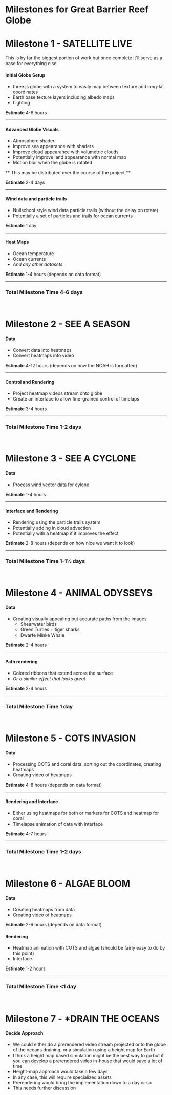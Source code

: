 # Milestones for Great Barrier Reef Globe



# Milestone 1 - SATELLITE LIVE
This is by far the biggest portion of work but once complete it'll serve as a base for everything else

#### Initial Globe Setup
- three.js globe with a system to easily map between texture and long-lat coordinates
- Earth base texture layers including albedo maps
- Lighting

**Estimate**
4-6 hours

----

#### Advanced Globe Visuals
- Atmosphere shader
- Improve sea appearance with shaders
- Improve cloud appearance with volumetric clouds
- Potentially improve land appearance with normal map
- Motion blur when the globe is rotated

** This may be distributed over the course of the project **

**Estimate**
2-4 days

----

#### Wind data and particle trails
- Nullschool style wind data particle trails (without the delay on rotate)
- Potentially a set of particles and trails for ocean currents

**Estimate**
1 day

----

#### Heat Maps
- Ocean temperature
- Ocean currents
- *And any other datasets*

**Estimate**
1-4 hours (depends on data format)

----

### Total Milestone Time 4-6 days


&nbsp;


# Milestone 2 - SEE A SEASON

#### Data
- Convert data into heatmaps
- Convert heatmaps into video

**Estimate**
4-12 hours (depends on how the NOAH is formatted)

----

#### Control and Rendering
- Project heatmap videos stream onto globe
- Create an interface to allow fine-grained control of timelaps

**Estimate**
3-4 hours

----

### Total Milestone Time 1-2 days


&nbsp;


# Milestone 3 - SEE A CYCLONE

#### Data
- Process wind vector data for cylone

**Estimate**
1-4 hours 

----

#### Interface and Rendering
- Rendering using the particle trails system
- Potentially adding in cloud advection
- Potentially with a heatmap if it improves the effect

**Estimate**
2-8 hours (depends on how nice we want it to look)

----

### Total Milestone Time 1-1½ days


&nbsp;


# Milestone 4 - ANIMAL ODYSSEYS

#### Data
- Creating visually appealing but accurate paths from the images
	- Shearwater birds
	- Green Turtles + tiger sharks
	- Dwarfe Minke Whale

**Estimate**
2-4 hours

----

#### Path rendering
- Colored ribbons that extend across the surface
- *Or a similar effect that looks great*

**Estimate**
2-4 hours

----

### Total Milestone Time 1 day


&nbsp;


# Milestone 5 - COTS INVASION

#### Data
- Processing COTS and coral data, sorting out the coordinates, creating heatmaps
- Creating video of heatmaps

**Estimate**
4-8 hours (depends on data format)

----

#### Rendering and Interface
- Either using heatmaps for both or markers for COTS and heatmap for coral
- Timelapse animation of data with interface

**Estimate**
4-7 hours

----

### Total Milestone Time 1-2 days


&nbsp;


# Milestone 6 - ALGAE BLOOM

#### Data
- Creating heatmaps from data
- Creating video of heatmaps

**Estimate**
2-6 hours (depends on data format)

#### Rendering
- Heatmap animation with COTS and algae (should be fairly easy to do by this point)
- Interface

**Estimate**
1-2 hours

----

### Total Milestone Time <1 day


&nbsp;


# Milestone 7 - *DRAIN THE OCEANS

#### Decide Approach
- We could either do a prerendered video stream projected onto the globe of the oceans draining, or a simulation using a height map for Earth
- I think a height map based simulation might be the best way to go but if you can develop a prerendered video in-house that would save a lot of time
- Height-map approach would take a few days
- In any case, this will require specialized assets
- Prerendering would bring the implementation down to a day or so
- This needs further discussion
